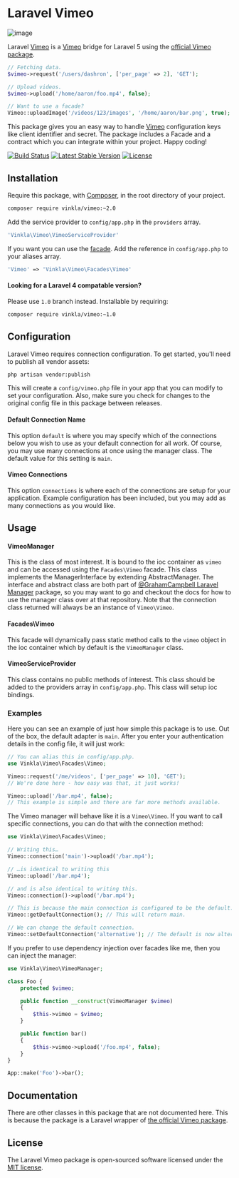 Laravel Vimeo
=============
![image](https://raw.githubusercontent.com/vinkla/vinkla.github.io/master/images/vimeo-package.png)

Laravel [Vimeo](https://vimeo.com/) is a [Vimeo](https://vimeo.com/) bridge for Laravel 5 using the [official Vimeo package](https://github.com/vimeo/vimeo.php).

```php
// Fetching data.
$vimeo->request('/users/dashron', ['per_page' => 2], 'GET');

// Upload videos.
$vimeo->upload('/home/aaron/foo.mp4', false);

// Want to use a facade?
Vimeo::uploadImage('/videos/123/images', '/home/aaron/bar.png', true);
```
This package gives you an easy way to handle [Vimeo](https://developer.vimeo.com/apps) configuration keys like client identifier and secret. The package includes a Facade and a contract which you can integrate within your project. Happy coding!

[![Build Status](https://img.shields.io/travis/vinkla/vimeo/master.svg?style=flat)](https://travis-ci.org/vinkla/vimeo)
[![Latest Stable Version](http://img.shields.io/packagist/v/vinkla/vimeo.svg?style=flat)](https://packagist.org/packages/vinkla/vimeo)
[![License](https://img.shields.io/packagist/l/vinkla/vimeo.svg?style=flat)](https://packagist.org/packages/vinkla/vimeo)

## Installation
Require this package, with [Composer](https://getcomposer.org/), in the root directory of your project.

```bash
composer require vinkla/vimeo:~2.0
```

Add the service provider to ```config/app.php``` in the `providers` array.

```php
'Vinkla\Vimeo\VimeoServiceProvider'
```

If you want you can use the [facade](http://laravel.com/docs/facades). Add the reference in ```config/app.php``` to your aliases array.

```php
'Vimeo' => 'Vinkla\Vimeo\Facades\Vimeo'
```

#### Looking for a Laravel 4 compatable version?

Please use `1.0` branch instead. Installable by requiring:

```bash
composer require vinkla/vimeo:~1.0
```

## Configuration

Laravel Vimeo requires connection configuration. To get started, you'll need to publish all vendor assets:

```bash
php artisan vendor:publish
```

This will create a `config/vimeo.php` file in your app that you can modify to set your configuration. Also, make sure you check for changes to the original config file in this package between releases.

#### Default Connection Name

This option `default` is where you may specify which of the connections below you wish to use as your default connection for all work. Of course, you may use many connections at once using the manager class. The default value for this setting is `main`.

#### Vimeo Connections

This option `connections` is where each of the connections are setup for your application. Example configuration has been included, but you may add as many connections as you would like.

## Usage

#### VimeoManager

This is the class of most interest. It is bound to the ioc container as `vimeo` and can be accessed using the `Facades\Vimeo` facade. This class implements the ManagerInterface by extending AbstractManager. The interface and abstract class are both part of [@GrahamCampbell Laravel Manager](https://github.com/GrahamCampbell/Laravel-Manager) package, so you may want to go and checkout the docs for how to use the manager class over at that repository. Note that the connection class returned will always be an instance of `Vimeo\Vimeo`.

#### Facades\Vimeo

This facade will dynamically pass static method calls to the `vimeo` object in the ioc container which by default is the `VimeoManager` class.

#### VimeoServiceProvider

This class contains no public methods of interest. This class should be added to the providers array in `config/app.php`. This class will setup ioc bindings.

### Examples
Here you can see an example of just how simple this package is to use. Out of the box, the default adapter is `main`. After you enter your authentication details in the config file, it will just work:

```php
// You can alias this in config/app.php.
use Vinkla\Vimeo\Facades\Vimeo;

Vimeo::request('/me/videos', ['per_page' => 10], 'GET');
// We're done here - how easy was that, it just works!

Vimeo::upload('/bar.mp4', false);
// This example is simple and there are far more methods available.
```

The Vimeo manager will behave like it is a `Vimeo\Vimeo`. If you want to call specific connections, you can do that with the connection method:

```php
use Vinkla\Vimeo\Facades\Vimeo;

// Writing this…
Vimeo::connection('main')->upload('/bar.mp4');

// …is identical to writing this
Vimeo::upload('/bar.mp4');

// and is also identical to writing this.
Vimeo::connection()->upload('/bar.mp4');

// This is because the main connection is configured to be the default.
Vimeo::getDefaultConnection(); // This will return main.

// We can change the default connection.
Vimeo::setDefaultConnection('alternative'); // The default is now alternative.
```

If you prefer to use dependency injection over facades like me, then you can inject the manager:

```php
use Vinkla\Vimeo\VimeoManager;

class Foo {
	protected $vimeo;

	public function __construct(VimeoManager $vimeo)
	{
		$this->vimeo = $vimeo;
	}

	public function bar()
	{
		$this->vimeo->upload('/foo.mp4', false);
	}
}

App::make('Foo')->bar();
```

## Documentation
There are other classes in this package that are not documented here. This is because the package is a Laravel wrapper of [the official Vimeo package](https://github.com/vimeo/vimeo.php).

## License

The Laravel Vimeo package is open-sourced software licensed under the [MIT license](http://opensource.org/licenses/MIT).
